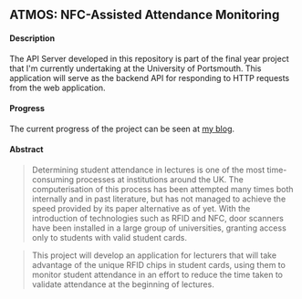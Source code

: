 ## ATMOS: NFC-Assisted Attendance Monitoring

#### Description

The API Server developed in this repository is part of the final year project that I'm currently undertaking at the University of Portsmouth. This application will serve as the backend API for responding to HTTP requests from the web application.

#### Progress
The current progress of the project can be seen at [my blog](http://richardsolomou.com/blog/final-year-project/).

#### Abstract

> Determining student attendance in lectures is one of the most time-consuming processes at institutions around the UK. The computerisation of this process has been attempted many times both internally and in past literature, but has not managed to achieve the speed provided by its paper alternative as of yet. With the introduction of technologies such as RFID and NFC, door scanners have been installed in a large group of universities, granting access only to students with valid student cards.

> This project will develop an application for lecturers that will take advantage of the unique RFID chips in student cards,  using them to monitor student attendance in an effort to reduce the time taken to validate attendance at the beginning of lectures.